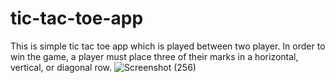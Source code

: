 # tic-tac-toe-app
This is simple tic tac toe app which is played between two player.
In order to win the game, a player must place three of their marks in a horizontal, vertical, or diagonal row.
![Screenshot (256)](https://user-images.githubusercontent.com/59762599/119400290-99e81580-bcf7-11eb-975e-4e29080558eb.png)

